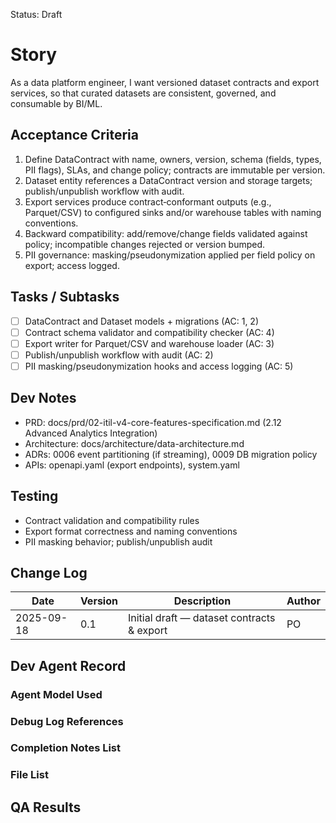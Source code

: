 Status: Draft

# Story
As a data platform engineer,
I want versioned dataset contracts and export services,
so that curated datasets are consistent, governed, and consumable by BI/ML.

## Acceptance Criteria
1. Define DataContract with name, owners, version, schema (fields, types, PII flags), SLAs, and change policy; contracts are immutable per version.
2. Dataset entity references a DataContract version and storage targets; publish/unpublish workflow with audit.
3. Export services produce contract‑conformant outputs (e.g., Parquet/CSV) to configured sinks and/or warehouse tables with naming conventions.
4. Backward compatibility: add/remove/change fields validated against policy; incompatible changes rejected or version bumped.
5. PII governance: masking/pseudonymization applied per field policy on export; access logged.

## Tasks / Subtasks
- [ ] DataContract and Dataset models + migrations (AC: 1, 2)
- [ ] Contract schema validator and compatibility checker (AC: 4)
- [ ] Export writer for Parquet/CSV and warehouse loader (AC: 3)
- [ ] Publish/unpublish workflow with audit (AC: 2)
- [ ] PII masking/pseudonymization hooks and access logging (AC: 5)

## Dev Notes
- PRD: docs/prd/02-itil-v4-core-features-specification.md (2.12 Advanced Analytics Integration)
- Architecture: docs/architecture/data-architecture.md
- ADRs: 0006 event partitioning (if streaming), 0009 DB migration policy
- APIs: openapi.yaml (export endpoints), system.yaml

## Testing
- Contract validation and compatibility rules
- Export format correctness and naming conventions
- PII masking behavior; publish/unpublish audit

## Change Log
| Date       | Version | Description                                        | Author |
|------------|---------|----------------------------------------------------|--------|
| 2025-09-18 | 0.1     | Initial draft — dataset contracts & export         | PO     |

## Dev Agent Record

### Agent Model Used
<record at implementation time>

### Debug Log References
<links at implementation time>

### Completion Notes List
<notes at implementation time>

### File List
<files at implementation time>

## QA Results
<QA to fill>

